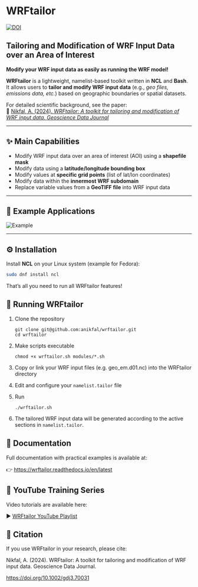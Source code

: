 # WRFtailor

[![DOI](https://zenodo.org/badge/DOI/10.5281/zenodo.12581503.svg)](https://doi.org/10.5281/zenodo.12581503)

## Tailoring and Modification of WRF Input Data over an Area of Interest

**Modify your WRF input data as easily as running the WRF model!**

**WRFtailor** is a lightweight, namelist-based toolkit written in **NCL** and **Bash**.  
It allows users to **tailor and modify WRF input data** (e.g., *geo files, emissions data, etc.*) based on geographic boundaries or spatial datasets.

For detailed scientific background, see the paper:  
📄 [Nikfal, A. (2024). *WRFtailor: A toolkit for tailoring and modification of WRF input data.* *Geoscience Data Journal*](https://rmets.onlinelibrary.wiley.com/doi/10.1002/gdj3.70031)

---

## ✨ Main Capabilities

- Modify WRF input data over an area of interest (AOI) using a **shapefile mask**  
- Modify data using a **latitude/longitude bounding box**  
- Modify values at **specific grid points** (list of lat/lon coordinates)  
- Modify data within the **innermost WRF subdomain**  
- Replace variable values from a **GeoTIFF file** into WRF input data  

---

## 🧩 Example Applications

![Example](https://github.com/anikfal/wrftailor/assets/11738727/12f32123-505d-4354-8b6d-832b26a4b245)

---

## ⚙️ Installation

Install **NCL** on your Linux system (example for Fedora):

```bash
sudo dnf install ncl
```

That’s all you need to run all WRFtailor features!

## 🚀 Running WRFtailor
1. Clone the repository
    ```
    git clone git@github.com:anikfal/wrftailor.git
    cd wrftailor
    ```
2. Make scripts executable

    ```
    chmod +x wrftailor.sh modules/*.sh
    ```
3. Copy or link your WRF input files (e.g. geo_em.d01.nc) into the WRFtailor directory
4. Edit and configure your `namelist.tailor` file
5. Run
    ```
    ./wrftailor.sh
    ```
6. The tailored WRF input data will be generated according to the active sections in `namelist.tailor`.

## 📘 Documentation
Full documentation with practical examples is available at:

👉 https://wrftailor.readthedocs.io/en/latest

## 🎥 YouTube Training Series
Video tutorials are available here:

▶️ [WRFtailor YouTube Playlist](https://www.youtube.com/playlist?list=PL93HaRiv5QkA8uzFzcZkyTqkKPweJajrJ)

## 🧾 Citation
If you use WRFtailor in your research, please cite:

Nikfal, A. (2024). WRFtailor: A toolkit for tailoring and modification of WRF input data.
Geoscience Data Journal.

https://doi.org/10.1002/gdj3.70031